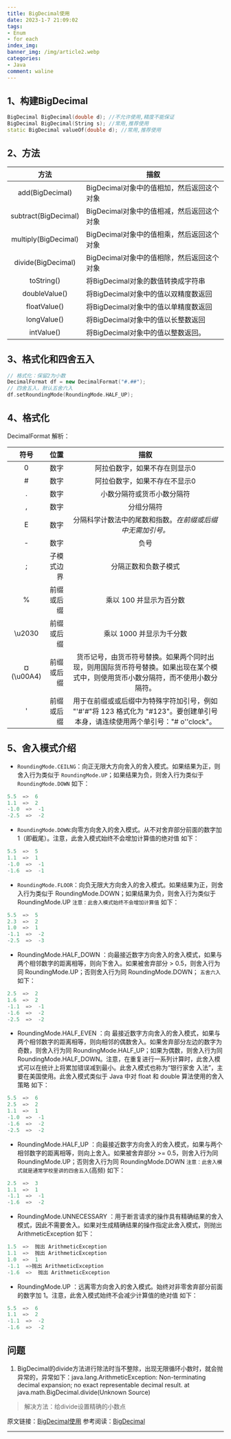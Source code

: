 ```yaml
---
title: BigDecimal使用
date: 2023-1-7 21:09:02
tags: 
- Enum
- for each
index_img: 
banner_img: /img/article2.webp
categories:
- Java
comment: waline
---
```


## **1、构建BigDecimal**

```cpp
BigDecimal BigDecimal(double d); //不允许使用,精度不能保证
BigDecimal BigDecimal(String s); //常用,推荐使用
static BigDecimal valueOf(double d); //常用,推荐使用
```

## **2、方法**

|         方法         | 描叙                                       |
| :------------------: | ------------------------------------------ |
|   add(BigDecimal)    | BigDecimal对象中的值相加，然后返回这个对象 |
| subtract(BigDecimal) | BigDecimal对象中的值相减，然后返回这个对象 |
| multiply(BigDecimal) | BigDecimal对象中的值相乘，然后返回这个对象 |
|  divide(BigDecimal)  | BigDecimal对象中的值相除，然后返回这个对象 |
|      toString()      | 将BigDecimal对象的数值转换成字符串         |
|    doubleValue()     | 将BigDecimal对象中的值以双精度数返回       |
|     floatValue()     | 将BigDecimal对象中的值以单精度数返回       |
|     longValue()      | 将BigDecimal对象中的值以长整数返回         |
|      intValue()      | 将BigDecimal对象中的值以整数返回。         |

## **3、格式化和四舍五入**

```cpp
// 格式化：保留2为小数
DecimalFormat df = new DecimalFormat("#.##");
// 四舍五入，默认五舍六入
df.setRoundingMode(RoundingMode.HALF_UP);
```

## **4、格式化**

 DecimalFormat 解析：

|   符号    |       位置 |                             描叙                             |
| :-------: | ---------: | :----------------------------------------------------------: |
|     0     |       数字 |                阿拉伯数字，如果不存在则显示0                 |
|     #     |       数字 |                阿拉伯数字，如果不存在不显示0                 |
|     .     |       数字 |                  小数分隔符或货币小数分隔符                  |
|     ,     |       数字 |                          分组分隔符                          |
|     E     |       数字 |  分隔科学计数法中的尾数和指数。*在前缀或后缀中无需加引号。*  |
|     -     |       数字 |                             负号                             |
|     ;     | 子模式边界 |                     分隔正数和负数子模式                     |
|     %     | 前缀或后缀 |                   乘以 100 并显示为百分数                    |
|  \u2030   | 前缀或后缀 |                   乘以 1000 并显示为千分数                   |
| ¤(\u00A4) | 前缀或后缀 | 货币记号，由货币符号替换。如果两个同时出现，则用国际货币符号替换。如果出现在某个模式中，则使用货币小数分隔符，而不使用小数分隔符。 |
|     '     | 前缀或后缀 | 用于在前缀或或后缀中为特殊字符加引号，例如 "'#'#"将 123 格式化为 "#123"。要创建单引号本身，请连续使用两个单引号："# o''clock"。 |

## **5、舍入模式介绍**

- `RoundingMode.CEILNG`：向正无限大方向舍入的舍入模式。如果结果为正，则舍入行为类似于 `RoundingMode.UP`；如果结果为负，则舍入行为类似于 `RoundingMode.DOWN`
   如下：

```dart
5.5  =>  6 
1.1  =>  2
-1.0  =>  -1 
-2.5  =>  -2
```

- `RoundingMode.DOWN`:向零方向舍入的舍入模式。从不对舍弃部分前面的数字加 1（即截尾）。注意，此舍入模式始终不会增加计算值的绝对值
   如下：

```dart
5.5  =>  5 
1.1  =>  1 
-1.0  =>  -1 
-1.6  =>  -1  
```

- `RoundingMode.FLOOR`：向负无限大方向舍入的舍入模式。如果结果为正，则舍入行为类似于 RoundingMode.DOWN；如果结果为负，则舍入行为类似于 RoundingMode.UP
   `注意：此舍入模式始终不会增加计算值`
   如下：

```dart
5.5  =>  5 
2.3  =>  2
1.0  =>  1 
-1.1  =>  -2 
-2.5  =>  -3 
```

- RoundingMode.HALF_DOWN ：向最接近数字方向舍入的舍入模式，如果与两个相邻数字的距离相等，则向下舍入。如果被舍弃部分 > 0.5，则舍入行为同 RoundingMode.UP；否则舍入行为同 RoundingMode.DOWN；
   `五舍六入`
   如下：

```dart
2.5  =>  2 
1.6  =>  2
-1.1  =>  -1 
-1.6  =>  -2
-2.5  =>  -2
```

- RoundingMode.HALF_EVEN ：向 最接近数字方向舍入的舍入模式，如果与两个相邻数字的距离相等，则向相邻的偶数舍入。如果舍弃部分左边的数字为奇数，则舍入行为同 RoundingMode.HALF_UP；如果为偶数，则舍入行为同 RoundingMode.HALF_DOWN。注意，在重复进行一系列计算时，此舍入模式可以在统计上将累加错误减到最小。此舍入模式也称为“银行家舍 入法”，主要在美国使用。此舍入模式类似于 Java 中对 float 和 double 算法使用的舍入策略
   如下：

```dart
5.5  =>  6 
2.5  =>  2 
1.1  =>  1 
-1.0  =>  -1 
-1.6  =>  -2 
-2.5  =>  -2
```

- RoundingMode.HALF_UP ：向最接近数字方向舍入的舍入模式，如果与两个相邻数字的距离相等，则向上舍入。如果被舍弃部分 >= 0.5，则舍入行为同 RoundingMode.UP；否则舍入行为同 RoundingMode.DOWN
   `注意：此舍入模式就是通常学校里讲的四舍五入`(高频)
   如下：

```dart
2.5  =>  3 
1.1  =>  1 
-1.1  =>  -1 
-1.6  =>  -2 
```

- RoundingMode.UNNECESSARY ：用于断言请求的操作具有精确结果的舍入模式，因此不需要舍入。如果对生成精确结果的操作指定此舍入模式，则抛出 ArithmeticException
   如下：

```dart
1.5  =>  抛出 ArithmeticException
1.1  =>  抛出 ArithmeticException
1.0  =>  1
-1.1  =>抛出 ArithmeticException 
-1.6  =>  抛出 ArithmeticException 
```

- RoundingMode.UP ：远离零方向舍入的舍入模式。始终对非零舍弃部分前面的数字加 1。注意，此舍入模式始终不会减少计算值的绝对值
   如下：

```dart
5.5  =>  6 
1.1  =>  2 
-1.1  =>  -2 
-1.6  =>  -2 
```

## 问题

1. BigDecimal的divide方法进行除法时当不整除，出现无限循环小数时，就会抛异常的，异常如下：java.lang.ArithmeticException: Non-terminating decimal expansion; no exact representable decimal result. at java.math.BigDecimal.divide(Unknown Source)

> 解决方法：给divide设置精确的小数点


原文链接：[BigDecimal使用](https://www.jianshu.com/p/2947868d76eb)
参考阅读：[BigDecimal](https://www.liaoxuefeng.com/wiki/1252599548343744/1279768011997217)

<div>
<hr>
<script src="https://unpkg.com/@waline/client@v2/dist/waline.js"></script> 
<link
  rel="stylesheet"
  href="https://unpkg.com/@waline/client@v2/dist/waline.css"
/>
<div id="waline"></div>
  <script>
    Waline({
      el: '#waline',
      serverURL: 'https://vercel-project-4d7haxk1c-i-xiaoxin.vercel.app',
    });
  </script>